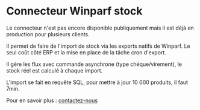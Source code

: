 # Connecteur Winparf stock

Le connecteur n'est pas encore disponible publiquement mais il est déjà en production
pour plusieurs clients.

Il permet de faire de l'import de stock via les exports natifs de Winparf. Le seul 
coût côté ERP et la mise en place de la tâche cron d'export.

Il gére les flux avec commande asynchrone (type chéque/virement), le stock réel est
calculé à chaque import.

L'import se fait en requête SQL, pour mettre à jour 10 000 produits, il faut 7min.

Pour en savoir plus : [contactez-nous](https://lumao.eu#section-contact)